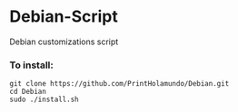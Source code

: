 # Debian-Script
Debian customizations script
 
### To install:

```
git clone https://github.com/PrintHolamundo/Debian.git
cd Debian
sudo ./install.sh
```